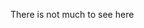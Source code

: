 There is not much to see here

<!---

- 👋 Hi, I’m @oskarlh
- 👀 I’m interested in ...
- 🌱 I’m currently learning ...
- 💞️ I’m looking to collaborate on ...
- 📫 How to reach me ...

oskarlh/oskarlh is a ✨ special ✨ repository because its `README.md` (this file) appears on your GitHub profile.
You can click the Preview link to take a look at your changes.
--->
